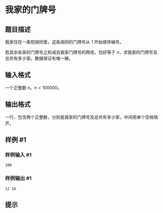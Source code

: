 # 我家的门牌号

## 题目描述

我家住在一条短胡同里，这条胡同的门牌号从 $1$ 开始顺序编号。

若其余各家的门牌号之和减去我家门牌号的两倍，恰好等于 $n$，求我家的门牌号及总共有多少家。数据保证有唯一解。

## 输入格式

一个正整数 $n$。$n<100000$。

## 输出格式

一行，包含两个正整数，分别是我家的门牌号及总共有多少家，中间用单个空格隔开。

## 样例 #1

### 样例输入 #1
```
100
```

### 样例输出 #1

```
12 16
```

## 提示


